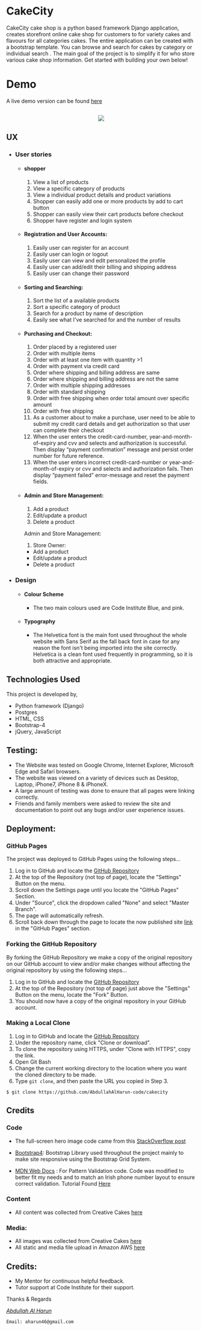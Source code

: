 # CakeCity

CakeCity cake shop is a python based framework Django application, creates storefront online cake shop for customers to for variety cakes and flavours for all categories cakes. The entire application can be created with a bootstrap template.
You can browse and search for cakes by category or individual search . The main goal of the project is to simplify it for who store various cake shop information. Get started with building your own below!  

# Demo
A live demo version can be found [here](https://mat-cakecity.herokuapp.com/)
<h2 align="center"><img src="https://cakecity-bucket.s3-eu-west-1.amazonaws.com/static/images/screen-shot-github.png"></h2>

## UX
-   ### User stories
    -   #### shopper
        1. View a list of products
        2. View a specific category of products
        3. View a individual product details and product variations
        4. Shopper can easily add one or more products by add to cart button
        5. Shopper can easily view their cart products before checkout
        6. Shopper have register and login system
    -   #### Registration and User Accounts:
        1. Easily user can register for an account
        2. Easily user can login or logout
        3. Easily user can view and edit personalized the profile
        6. Easily user can add/edit their billing and shipping address
        7. Easily user can change their password

    -   #### Sorting and Searching:
        1. Sort the list of a available products
        2. Sort a specific category of product
        3. Search for a product by name of description
        4. Easily see what I've searched for and the number of results

    -   #### Purchasing and Checkout:
        1. Order placed by a registered user
        2. Order with multiple items
        3. Order with at least one item with quantity >1
        4. Order with payment via credit card
        5. Order where shipping and billing address are same
        6. Order where shipping and billing address are not the same
        7. Order with multiple shipping addresses
        8. Order with standard shipping
        9. Order with free shipping when order total amount over specific amount
        10. Order with free shipping
        11. As a customer about to make a purchase, user need to be able to submit my credit card details and get authorization so that user can complete their checkout
        12. When the user enters the credit-card-number, year-and-month-of-expiry and cvv and selects and authorization is successful. Then display “payment confirmation” message and persist order number for future reference.
        13. When the user enters incorrect credit-card-number or year-and-month-of-expiry or cvv and selects and authorization fails. Then display “payment failed” error-message and reset the payment fields.

    -   #### Admin and Store Management:
        1. Add a product
        2. Edit/update a product
        3. Delete a product

        Admin and Store Management:
        1. Store Owner:
          - Add a product
          - Edit/update a product
          - Delete a product

-   ### Design
    -   #### Colour Scheme
        -   The two main colours used are Code Institute Blue, and pink.
    -   #### Typography
        -   The Helvetica  font is the main font used throughout the whole website with Sans Serif as the fall back font in case for any reason the font isn't being imported into the site correctly. Helvetica  is a clean font used frequently in programming, so it is both attractive and appropriate.


## Technologies Used
This project is developed by,
- Python framework (Django)
- Postgres
- HTML, CSS
- Bootstrap-4
- jQuery, JavaScript


## Testing:
-   The Website was tested on Google Chrome, Internet Explorer, Microsoft Edge and Safari browsers.
-   The website was viewed on a variety of devices such as Desktop, Laptop, iPhone7, iPhone 8 & iPhoneX.
-   A large amount of testing was done to ensure that all pages were linking correctly.
-   Friends and family members were asked to review the site and documentation to point out any bugs and/or user experience issues.

## Deployment:
### GitHub Pages

The project was deployed to GitHub Pages using the following steps...

1. Log in to GitHub and locate the [GitHub Repository](https://github.com/AbdullahAlHarun-code/cakecity)
2. At the top of the Repository (not top of page), locate the "Settings" Button on the menu.
3. Scroll down the Settings page until you locate the "GitHub Pages" Section.
4. Under "Source", click the dropdown called "None" and select "Master Branch".
5. The page will automatically refresh.
6. Scroll back down through the page to locate the now published site [link](https://github.com/AbdullahAlHarun-code/cakecity) in the "GitHub Pages" section.

### Forking the GitHub Repository

By forking the GitHub Repository we make a copy of the original repository on our GitHub account to view and/or make changes without affecting the original repository by using the following steps...

1. Log in to GitHub and locate the [GitHub Repository](https://github.com/AbdullahAlHarun-code/cakecity)
2. At the top of the Repository (not top of page) just above the "Settings" Button on the menu, locate the "Fork" Button.
3. You should now have a copy of the original repository in your GitHub account.
### Making a Local Clone

1. Log in to GitHub and locate the [GitHub Repository](https://github.com/AbdullahAlHarun-code/cakecity)
2. Under the repository name, click "Clone or download".
3. To clone the repository using HTTPS, under "Clone with HTTPS", copy the link.
4. Open Git Bash
5. Change the current working directory to the location where you want the cloned directory to be made.
6. Type `git clone`, and then paste the URL you copied in Step 3.

```
$ git clone https://github.com/AbdullahAlHarun-code/cakecity
```

## Credits

### Code

-   The full-screen hero image code came from this [StackOverflow post](https://stackoverflow.com)

-   [Bootstrap4](https://getbootstrap.com/docs/4.4/getting-started/introduction/): Bootstrap Library used throughout the project mainly to make site responsive using the Bootstrap Grid System.

-   [MDN Web Docs](https://developer.mozilla.org/) : For Pattern Validation code. Code was modified to better fit my needs and to match an Irish phone number layout to ensure correct validation. Tutorial Found [Here](https://developer.mozilla.org/en-US/docs/Web/HTML/Element/input/tel#Pattern_validation)

### Content

-   All content was collected from Creative Cakes [here](https://www.creativecakes.ie/)

### Media:
-   All images was collected from Creative Cakes [here](https://www.creativecakes.ie/)
-   All static and media file upload in Amazon AWS [here](https://aws.amazon.com/)

## Credits:
-   My Mentor for continuous helpful feedback.
-   Tutor support at Code Institute for their support.

Thanks & Regards

*[Abdullah Al Harun](https://abdullahalharun-code.github.io/Resume/index.html)*

`Email: aharun46@gmail.com`
